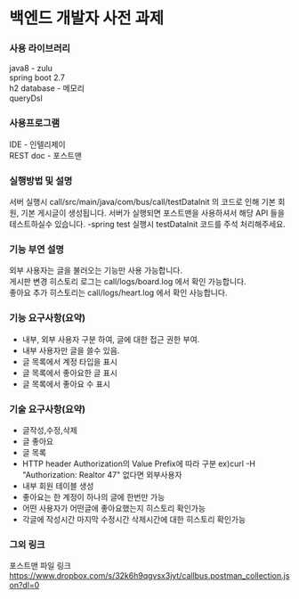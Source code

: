 # 백엔드 개발자 사전 과제

### 사용 라이브러리
java8 - zulu  
spring boot 2.7  
h2 database - 메모리  
queryDsl


### 사용프로그램
IDE - 인텔리제이  
REST doc - 포스트맨

### 실행방법 및 설명
서버 실행시 
call/src/main/java/com/bus/call/testDataInit
의 코드로 인해 기본 회원, 기본 게시글이 생성됩니다.
서버가 실행되면 
포스트맨을 사용하셔서 해당 API 들을 테스트하실수 있습니다.
-spring test 실행시 testDataInit 코드를 주석 처리해주세요.

### 기능 부연 설명
외부 사용자는 글을 불러오는 기능만 사용 가능합니다.  
게시판 변경 히스토리 로그는 call/logs/board.log 에서 확인 가능합니다.  
좋아요 추가 히스토리는 call/logs/heart.log 에서 확인 사능합니다.  

### 기능 요구사항(요약)

- 내부, 외부 사용자 구분 하여, 글에 대한 접근 권한 부여.
- 내부 사용자만 글을 쓸수 있음.
- 글 목록에서 계정 타입을 표시
- 글 목록에서 좋아요한 글 표시
- 글 목록에서 좋아요 수 표시

### 기술 요구사항(요약)
- 글작성,수정,삭제
- 글 좋아요
- 글 목록
- HTTP header Authorization의 Value Prefix에 따라 구분 ex)curl -H "Authorization: Realtor 47" 없다면 외부사용자
- 내부 회원 테이블 생성
- 좋아요는 한 계정이 하나의 글에 한번만 가능
- 어떤 사용자가 어떤글에 좋아요했는지 히스토리 확인가능
- 각글에 작성시간 마지막 수정시간 삭제시간에 대한 히스토리 확인가능

### 그외 링크
포스트맨 파일 링크  
https://www.dropbox.com/s/32k6h9qgvsx3jyt/callbus.postman_collection.json?dl=0

